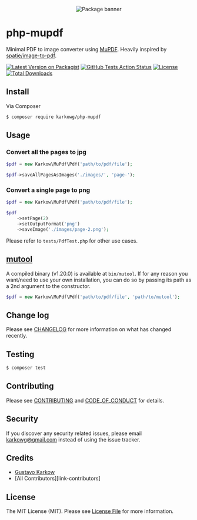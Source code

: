 <p align="center">
    <img src="https://banners.beyondco.de/gksh%2Fphp-mupdf.png?theme=light&packageManager=composer+require&packageName=karkowg%2Fphp-mupdf&pattern=wiggle&style=style_1&description=Minimal+PDF+to+image+converter+using+MuPDF&md=1&showWatermark=0&fontSize=175px&images=photograph&widths=100&heights=100" alt="Package banner">
</p>

# php-mupdf
Minimal PDF to image converter using [MuPDF](https://mupdf.com/docs/mutool.html). Heavily inspired by [spatie/image-to-pdf](https://github.com/spatie/pdf-to-image).

[![Latest Version on Packagist](https://img.shields.io/packagist/v/karkowg/php-mupdf.svg)](https://packagist.org/packages/karkowg/php-mupdf)
[![GitHub Tests Action Status](https://img.shields.io/github/actions/workflow/status/karkowg/php-mupdf/tests.yml?branch=main)](https://github.com/dotgksh/php-mupdf/actions?query=workflow%3Atests+branch%3Amain)
[![License](https://img.shields.io/packagist/l/karkowg/php-mupdf.svg)](https://github.com/dotgksh/php-mupdf/blob/main/LICENSE.md)
[![Total Downloads](https://img.shields.io/packagist/dt/karkowg/php-mupdf.svg)](https://packagist.org/packages/karkowg/php-mupdf)

## Install

Via Composer

``` bash
$ composer require karkowg/php-mupdf
```

## Usage

### Convert all the pages to jpg

``` php
$pdf = new Karkow\MuPdf\Pdf('path/to/pdf/file');

$pdf->saveAllPagesAsImages('./images/', 'page-');
```

### Convert a single page to png

``` php
$pdf = new Karkow\MuPdf\Pdf('path/to/pdf/file');

$pdf
    ->setPage(2)
    ->setOutputFormat('png')
    ->saveImage('./images/page-2.png');
```

Please refer to `tests/PdfTest.php` for other use cases.

## [mutool](https://mupdf.com/releases/index.html)

A compiled binary (v1.20.0) is available at `bin/mutool`. If for any reason you want/need to use your own installation, you can do so by passing its path as a 2nd argument to the constructor.

``` php
$pdf = new Karkow\MuPdf\Pdf('path/to/pdf/file', 'path/to/mutool');
```

## Change log

Please see [CHANGELOG](CHANGELOG.md) for more information on what has changed recently.

## Testing

``` bash
$ composer test
```

## Contributing

Please see [CONTRIBUTING](CONTRIBUTING.md) and [CODE_OF_CONDUCT](CODE_OF_CONDUCT.md) for details.

## Security

If you discover any security related issues, please email karkowg@gmail.com instead of using the issue tracker.

## Credits

- [Gustavo Karkow][link-author]
- [All Contributors][link-contributors]

## License

The MIT License (MIT). Please see [License File](LICENSE.md) for more information.

[ico-version]: https://img.shields.io/packagist/v/karkowg/php-mupdf.svg?style=flat-square
[ico-license]: https://img.shields.io/badge/license-MIT-brightgreen.svg?style=flat-square
[ico-travis]: https://img.shields.io/travis/karkowg/php-mupdf/master.svg?style=flat-square
[ico-scrutinizer]: https://img.shields.io/scrutinizer/coverage/g/karkowg/php-mupdf.svg?style=flat-square
[ico-code-quality]: https://img.shields.io/scrutinizer/g/karkowg/php-mupdf.svg?style=flat-square
[ico-downloads]: https://img.shields.io/packagist/dt/karkowg/php-mupdf.svg?style=flat-square

[link-packagist]: https://packagist.org/packages/karkowg/php-mupdf
[link-travis]: https://travis-ci.org/karkowg/php-mupdf
[link-scrutinizer]: https://scrutinizer-ci.com/g/karkowg/php-mupdf/code-structure
[link-code-quality]: https://scrutinizer-ci.com/g/karkowg/php-mupdf
[link-downloads]: https://packagist.org/packages/karkowg/php-mupdf
[link-author]: https://github.com/karkowg
